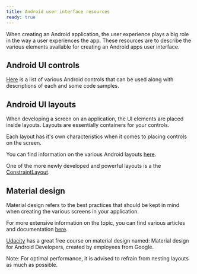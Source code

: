 ```yaml
---
title: Android user interface resources
ready: true
---
```


When creating an Android application, the user experience plays a big role in the way a user experiences the app. These resources are to describe the various
elements available for creating an Android apps user interface.


## Android UI controls

[Here](https://www.tutlane.com/tutorial/android/android-ui-controls-textview-edittext-radio-button-checkbox) is a list of various Android controls that can be used along with descriptions of each and some code samples.

## Android UI layouts

When developing a screen on an application, the UI elements are placed inside layouts. Layouts are essentially containers for your controls.

Each layout has it's own characteristics when it comes to placing controls on the screen.

You can find information on the various Android layouts [here](https://medium.com/androiddevelopers/layouts-attributes-and-you-9e5a4b4fe32c).

One of the more newly developed and powerful layouts is a the [ConstraintLayout](https://developer.android.com/training/constraint-layout).

## Material design

Material design refers to the best practices that should be kept in mind when creating the various screens in your application.

For more extensive information on the topic, you can find various articles and documentation [here](https://material.io/design/).

[Udacity](https://www.udacity.com/courses/all) has a great free course on material design named: Material design for Android Developers, created by employees from Google.



Note: For optimal performance, it is advised to refrain from nesting layouts as much as possible.